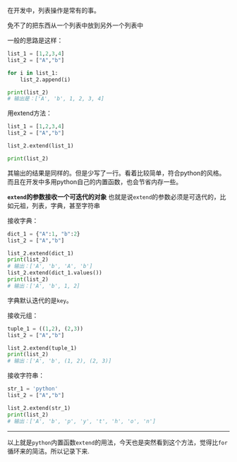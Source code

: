 在开发中，列表操作是常有的事。

免不了的把东西从一个列表中放到另外一个列表中

一般的思路是这样：

```python
list_1 = [1,2,3,4]
list_2 = ["A","b"]

for i in list_1:
    list_2.append(i)

print(list_2)
# 输出是：['A', 'b', 1, 2, 3, 4]
```

用extend方法：
```python
list_1 = [1,2,3,4]
list_2 = ["A","b"]

list_2.extend(list_1)

print(list_2)
```
其输出的结果是同样的。但是少写了一行。看着比较简单，符合python的风格。
而且在开发中多用python自己的内置函数，也会节省内存一些。

**`extend`的参数接收一个可迭代的对象**
也就是说`extend`的参数必须是可迭代的，比如元祖，列表，字典，甚至字符串

接收字典：

```python
dict_1 = {"A":1, "b":2}
list_2 = ["A","b"]

list_2.extend(dict_1)
print(list_2)
# 输出：['A', 'b', 'A', 'b']
list_2.extend(dict_1.values())
print(list_2)
# 输出：['A', 'b', 1, 2]
```
字典默认迭代的是`key`。

接收元组：
```python
tuple_1 = ((1,2), (2,3))
list_2 = ["A","b"]

list_2.extend(tuple_1)
print(list_2)
# 输出：['A', 'b', (1, 2), (2, 3)]
```

接收字符串：

```python
str_1 = 'python'
list_2 = ["A","b"]

list_2.extend(str_1)
print(list_2)
# 输出：['A', 'b', 'p', 'y', 't', 'h', 'o', 'n']
```

---
以上就是`python`内置函数`extend`的用法，今天也是突然看到这个方法，觉得比`for`循环来的简洁。所以记录下来.